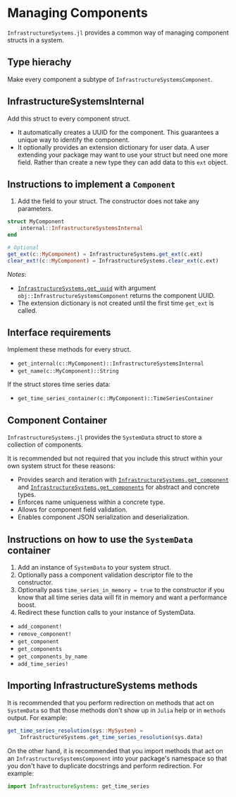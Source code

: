 # Managing Components

`InfrastructureSystems.jl` provides a common way of managing component structs in a
system.

## Type hierachy

Make every component a subtype of `InfrastructureSystemsComponent`.

## InfrastructureSystemsInternal

Add this struct to every component struct.

  - It automatically creates a UUID for the component. This guarantees a unique
    way to identify the component.
  - It optionally provides an extension dictionary for user data. A user
    extending your package may want to use your struct but need one more field.
    Rather than create a new type they can add data to this `ext` object.

## Instructions to implement a `Component`

 1. Add the field to your struct. The constructor does not take any parameters.

```julia
struct MyComponent
    internal::InfrastructureSystemsInternal
end

# Optional
get_ext(c::MyComponent) = InfrastructureSystems.get_ext(c.ext)
clear_ext!(c::MyComponent) = InfrastructureSystems.clear_ext(c.ext)
```

*Notes*:

  - [`InfrastructureSystems.get_uuid`](@ref) with argument `obj::InfrastructureSystemsComponent`
    returns the component UUID.
  - The extension dictionary is not created until the first time `get_ext` is
    called.

## Interface requirements

Implement these methods for every struct.

  - `get_internal(c::MyComponent)::InfrastructureSystemsInternal`
  - `get_name(c::MyComponent)::String`

If the struct stores time series data:

  - `get_time_series_container(c::MyComponent)::TimeSeriesContainer`

## Component Container

`InfrastructureSystems.jl` provides the `SystemData` struct to store a collection of
components.

It is recommended but not required that you include this struct within your own
system struct for these reasons:

  - Provides search and iteration with [`InfrastructureSystems.get_component`](@ref)
    and [`InfrastructureSystems.get_components`](@ref) for abstract and concrete types.
  - Enforces name uniqueness within a concrete type.
  - Allows for component field validation.
  - Enables component JSON serialization and deserialization.

## Instructions on how to use the `SystemData` container

 1. Add an instance of `SystemData` to your system struct.
 2. Optionally pass a component validation descriptor file to the constructor.
 3. Optionally pass `time_series_in_memory = true` to the constructor if you
    know that all time series data will fit in memory and want a performance
    boost.
 4. Redirect these function calls to your instance of SystemData.

  - `add_component!`
  - `remove_component!`
  - `get_component`
  - `get_components`
  - `get_components_by_name`
  - `add_time_series!`

## Importing InfrastructureSystems methods

It is recommended that you perform redirection on methods that act on
`SystemData` so that those methods don't show up in `Julia` help or in
`methods` output. For example:

```julia
get_time_series_resolution(sys::MySystem) =
    InfrastructureSystems.get_time_series_resolution(sys.data)
```

On the other hand, it is recommended that you import methods that act on an
`InfrastructureSystemsComponent` into your package's namespace so that you
don't have to duplicate docstrings and perform redirection. For example:

```julia
import InfrastructureSystems: get_time_series
```
